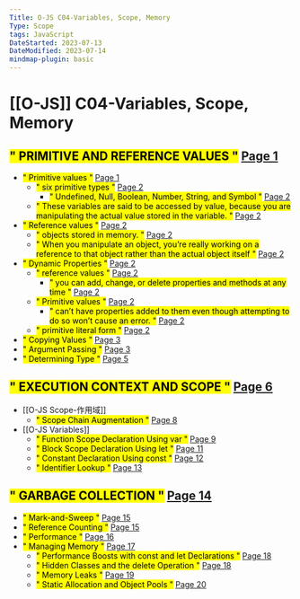 ```yaml
---
Title: O-JS C04-Variables, Scope, Memory
Type: Scope
tags: JavaScript
DateStarted: 2023-07-13
DateModified: 2023-07-14
mindmap-plugin: basic
---
```


# [[O-JS]] C04-Variables, Scope, Memory

## <mark class="hltr-gray ">" PRIMITIVE AND REFERENCE VALUES "</mark> [Page 1 ]( zotero://open-pdf/library/items/777VEPFY?page=1&annotation=M6CPPAQ8 )
- <mark class="hltr-orange ">" Primitive values "</mark> [Page 1 ]( zotero://open-pdf/library/items/777VEPFY?page=1&annotation=IT8YHYTZ)
    - <mark class="hltr-orange ">" six primitive types "</mark> [Page 2 ]( zotero://open-pdf/library/items/777VEPFY?page=2&annotation=3DJS2H4R)
        - <mark class="hltr-orange ">" Undefined, Null, Boolean, Number, String, and Symbol "</mark> [Page 2 ]( zotero://open-pdf/library/items/777VEPFY?page=2&annotation=2NXN4HBB)
    - <mark class="hltr-yellow ">" These variables are said to be accessed by value, because you are manipulating the actual value stored in the variable. "</mark> [Page 2 ]( zotero://open-pdf/library/items/777VEPFY?page=2&annotation=UMTVM7XE)
- <mark class="hltr-orange ">" Reference values "</mark> [Page 2 ]( zotero://open-pdf/library/items/777VEPFY?page=2&annotation=Z98XHI53)
    - <mark class="hltr-yellow ">" objects stored in memory. "</mark> [Page 2 ]( zotero://open-pdf/library/items/777VEPFY?page=2&annotation=NXCRTCJR)
    - <mark class="hltr-yellow ">" When you manipulate an object, you’re really working on a reference to that object rather than the actual object itself "</mark> [Page 2 ]( zotero://open-pdf/library/items/777VEPFY?page=2&annotation=Y8ITK2AN)
- <mark class="hltr-gray ">" Dynamic Properties "</mark> [Page 2 ]( zotero://open-pdf/library/items/777VEPFY?page=2&annotation=PMXIWGYR)
    - <mark class="hltr-orange ">" reference values "</mark> [Page 2 ]( zotero://open-pdf/library/items/777VEPFY?page=2&annotation=U5P3W6SX)
        - <mark class="hltr-yellow ">" you can add, change, or delete properties and methods at any time "</mark> [Page 2 ]( zotero://open-pdf/library/items/777VEPFY?page=2&annotation=FIZ2YTPL)
    - <mark class="hltr-orange ">" Primitive values "</mark> [Page 2 ]( zotero://open-pdf/library/items/777VEPFY?page=2&annotation=DL6JSJAY)
        - <mark class="hltr-yellow ">" can’t have properties added to them even though attempting to do so won’t cause an error. "</mark> [Page 2 ]( zotero://open-pdf/library/items/777VEPFY?page=2&annotation=RJGZB524)
    - <mark class="hltr-orange ">" primitive literal form "</mark> [Page 2 ]( zotero://open-pdf/library/items/777VEPFY?page=2&annotation=FPCIM9TN)
- <mark class="hltr-gray ">" Copying Values "</mark> [Page 3 ]( zotero://open-pdf/library/items/777VEPFY?page=3&annotation=4I4NIZMA)
- <mark class="hltr-gray ">" Argument Passing "</mark> [Page 3 ]( zotero://open-pdf/library/items/777VEPFY?page=3&annotation=L64HPRQ9)
- <mark class="hltr-gray ">" Determining Type "</mark> [Page 5 ]( zotero://open-pdf/library/items/777VEPFY?page=5&annotation=SH9URHH6)

## <mark class="hltr-gray ">" EXECUTION CONTEXT AND SCOPE "</mark> [Page 6 ]( zotero://open-pdf/library/items/777VEPFY?page=6&annotation=IIHW6HAJ)
- [[O-JS Scope-作用域]]
    - <mark class="hltr-gray ">" Scope Chain Augmentation "</mark> [Page 8 ]( zotero://open-pdf/library/items/777VEPFY?page=8&annotation=92V2RUYU)
- [[O-JS Variables]]
    - <mark class="hltr-gray ">" Function Scope Declaration Using var "</mark> [Page 9 ]( zotero://open-pdf/library/items/777VEPFY?page=9&annotation=BXPR6RKC)
    - <mark class="hltr-gray ">" Block Scope Declaration Using let "</mark> [Page 11 ]( zotero://open-pdf/library/items/777VEPFY?page=11&annotation=454XNBUM)
    - <mark class="hltr-gray ">" Constant Declaration Using const "</mark> [Page 12 ]( zotero://open-pdf/library/items/777VEPFY?page=12&annotation=RV8JVWYD)
    - <mark class="hltr-gray ">" Identifier Lookup "</mark> [Page 13 ]( zotero://open-pdf/library/items/777VEPFY?page=13&annotation=62NCXD2X)

## <mark class="hltr-gray ">" GARBAGE COLLECTION "</mark> [Page 14 ]( zotero://open-pdf/library/items/777VEPFY?page=14&annotation=5E6RTDVT)
- <mark class="hltr-gray ">" Mark-and-Sweep "</mark> [Page 15 ]( zotero://open-pdf/library/items/777VEPFY?page=15&annotation=E7RH78YN)
- <mark class="hltr-gray ">" Reference Counting "</mark> [Page 15 ]( zotero://open-pdf/library/items/777VEPFY?page=15&annotation=3Z5S8B59)
- <mark class="hltr-gray ">" Performance "</mark> [Page 16 ]( zotero://open-pdf/library/items/777VEPFY?page=16&annotation=3S2S5IHX)
- <mark class="hltr-gray ">" Managing Memory "</mark> [Page 17 ]( zotero://open-pdf/library/items/777VEPFY?page=17&annotation=ZCQRAGP8)
    - <mark class="hltr-gray ">" Performance Boosts with const and let Declarations "</mark> [Page 18 ]( zotero://open-pdf/library/items/777VEPFY?page=18&annotation=TIYHTYRX)
    - <mark class="hltr-gray ">" Hidden Classes and the delete Operation "</mark> [Page 18 ]( zotero://open-pdf/library/items/777VEPFY?page=18&annotation=SJS2JDHM)
    - <mark class="hltr-gray ">" Memory Leaks "</mark> [Page 19 ]( zotero://open-pdf/library/items/777VEPFY?page=19&annotation=8AD54VW7)
    - <mark class="hltr-gray ">" Static Allocation and Object Pools "</mark> [Page 20 ]( zotero://open-pdf/library/items/777VEPFY?page=20&annotation=FB88CPI7)